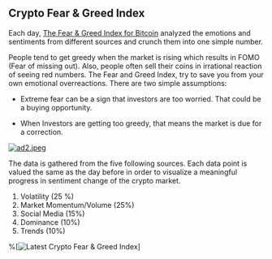 ## Crypto Fear & Greed Index

Each day, [The Fear & Greed Index for Bitcoin](https://alternative.me/crypto/fear-and-greed-index/) analyzed the emotions and sentiments from different sources and crunch them into one simple number.

People tend to get greedy when the market is rising which results in FOMO (Fear of missing out). Also, people often sell their coins in irrational reaction of seeing red numbers. The Fear and Greed Index, try to save you from your own emotional overreactions. There are two simple assumptions:

- Extreme fear can be a sign that investors are too worried. That could be a buying opportunity.

- When Investors are getting too greedy, that means the market is due for a correction.

[![ad2.jpeg](https://cdn.hashnode.com/res/hashnode/image/upload/v1644973932665/GwvFadkPg.jpeg)](https://accounts.binance.com/es-LA/register?ref=396138808)

The data is gathered from the five following sources. Each data point is valued the same as the day before in order to visualize a meaningful progress in sentiment change of the crypto market.

1. Volatility (25 %)
2. Market Momentum/Volume (25%)
3. Social Media (15%)
4. Dominance (10%)
5. Trends (10%)



%[<img src="https://alternative.me/crypto/fear-and-greed-index.png" alt="Latest Crypto Fear & Greed Index" />]